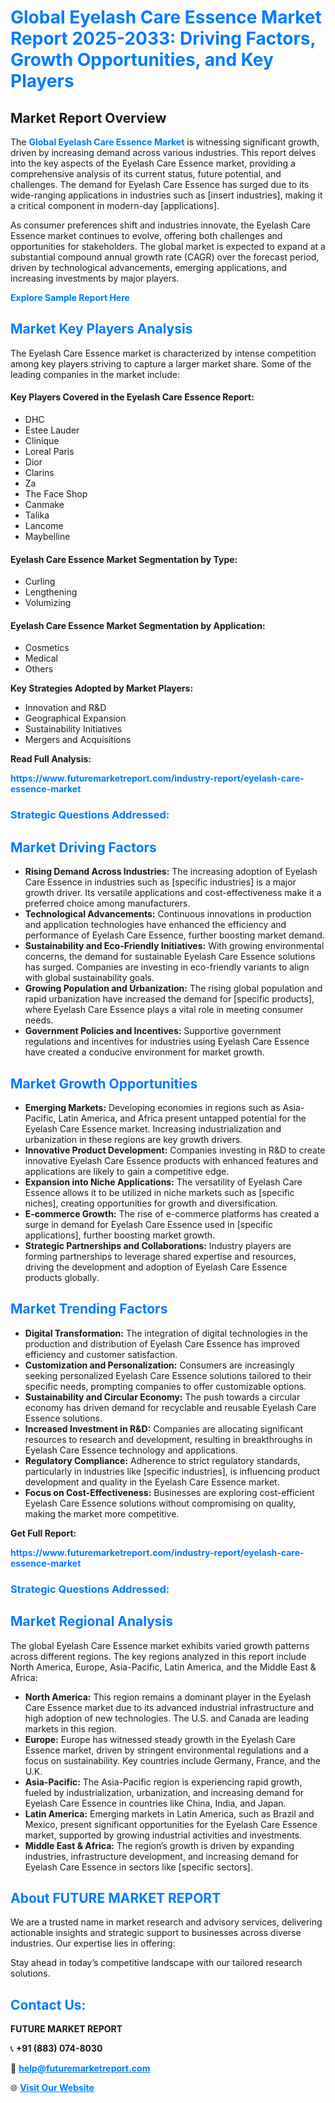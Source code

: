 <h1 style="color: #007BFF;">Global Eyelash Care Essence Market Report 2025-2033: Driving Factors, Growth Opportunities, and Key Players</h1>

<section id="overview">
<h2>Market Report Overview</h2>
<p>The <a href="https://www.futuremarketreport.com/industry-report/eyelash-care-essence-market" style="color: #007BFF; text-decoration: none;"><strong>Global Eyelash Care Essence Market</strong></a> is witnessing significant growth, driven by increasing demand across various industries. This report delves into the key aspects of the Eyelash Care Essence market, providing a comprehensive analysis of its current status, future potential, and challenges. The demand for Eyelash Care Essence has surged due to its wide-ranging applications in industries such as [insert industries], making it a critical component in modern-day [applications].</p>
<p>As consumer preferences shift and industries innovate, the Eyelash Care Essence market continues to evolve, offering both challenges and opportunities for stakeholders. The global market is expected to expand at a substantial compound annual growth rate (CAGR) over the forecast period, driven by technological advancements, emerging applications, and increasing investments by major players.</p>
</section>

<section id="overview">
<p><a href="https://www.futuremarketreport.com/request-sample/reportId=52686" style="color: #007BFF; text-decoration: none;"><strong>Explore Sample Report Here</strong></a></p>
</section>

<section id="key-players">
<h2 style="color: #007BFF;">Market Key Players Analysis</h2>
<p>The Eyelash Care Essence market is characterized by intense competition among key players striving to capture a larger market share. Some of the leading companies in the market include:</p>
<h4>Key Players Covered in the Eyelash Care Essence Report:</h4>
<ul><li>DHC</li><li>Estee Lauder</li><li>Clinique</li><li>Loreal Paris</li><li>Dior</li><li>Clarins</li><li>Za</li><li>The Face Shop</li><li>Canmake</li><li>Talika</li><li>Lancome</li><li>Maybelline</li></ul>
<h4>Eyelash Care Essence Market Segmentation by Type:</h4>
<ul><li>Curling</li><li>Lengthening</li><li>Volumizing</li></ul>

<h4>Eyelash Care Essence Market Segmentation by Application:</h4>
<ul><li>Cosmetics</li><li>Medical</li><li>Others</li></ul>
<p><strong>Key Strategies Adopted by Market Players:</strong></p>
<ul>
<li>Innovation and R&D</li>
<li>Geographical Expansion</li>
<li>Sustainability Initiatives</li>
<li>Mergers and Acquisitions</li>
</ul>
</section>

<section>
<p><strong>Read Full Analysis: </strong></p><a href="https://www.futuremarketreport.com/industry-report/eyelash-care-essence-market" style="color: #007BFF; text-decoration: none;"><strong>https://www.futuremarketreport.com/industry-report/eyelash-care-essence-market</strong></a>
<h3 style="color: #007BFF;">Strategic Questions Addressed:</h3>
</section>

<section id="driving-factors">
<h2 style="color: #007BFF;">Market Driving Factors</h2>
<ul>
<li><strong>Rising Demand Across Industries:</strong> The increasing adoption of Eyelash Care Essence in industries such as [specific industries] is a major growth driver. Its versatile applications and cost-effectiveness make it a preferred choice among manufacturers.</li>
<li><strong>Technological Advancements:</strong> Continuous innovations in production and application technologies have enhanced the efficiency and performance of Eyelash Care Essence, further boosting market demand.</li>
<li><strong>Sustainability and Eco-Friendly Initiatives:</strong> With growing environmental concerns, the demand for sustainable Eyelash Care Essence solutions has surged. Companies are investing in eco-friendly variants to align with global sustainability goals.</li>
<li><strong>Growing Population and Urbanization:</strong> The rising global population and rapid urbanization have increased the demand for [specific products], where Eyelash Care Essence plays a vital role in meeting consumer needs.</li>
<li><strong>Government Policies and Incentives:</strong> Supportive government regulations and incentives for industries using Eyelash Care Essence have created a conducive environment for market growth.</li>
</ul>
</section>

<section id="growth-opportunities">
<h2 style="color: #007BFF;">Market Growth Opportunities</h2>
<ul>
<li><strong>Emerging Markets:</strong> Developing economies in regions such as Asia-Pacific, Latin America, and Africa present untapped potential for the Eyelash Care Essence market. Increasing industrialization and urbanization in these regions are key growth drivers.</li>
<li><strong>Innovative Product Development:</strong> Companies investing in R&D to create innovative Eyelash Care Essence products with enhanced features and applications are likely to gain a competitive edge.</li>
<li><strong>Expansion into Niche Applications:</strong> The versatility of Eyelash Care Essence allows it to be utilized in niche markets such as [specific niches], creating opportunities for growth and diversification.</li>
<li><strong>E-commerce Growth:</strong> The rise of e-commerce platforms has created a surge in demand for Eyelash Care Essence used in [specific applications], further boosting market growth.</li>
<li><strong>Strategic Partnerships and Collaborations:</strong> Industry players are forming partnerships to leverage shared expertise and resources, driving the development and adoption of Eyelash Care Essence products globally.</li>
</ul>
</section>

<section id="trending-factors">
<h2 style="color: #007BFF;">Market Trending Factors</h2>
<ul>
<li><strong>Digital Transformation:</strong> The integration of digital technologies in the production and distribution of Eyelash Care Essence has improved efficiency and customer satisfaction.</li>
<li><strong>Customization and Personalization:</strong> Consumers are increasingly seeking personalized Eyelash Care Essence solutions tailored to their specific needs, prompting companies to offer customizable options.</li>
<li><strong>Sustainability and Circular Economy:</strong> The push towards a circular economy has driven demand for recyclable and reusable Eyelash Care Essence solutions.</li>
<li><strong>Increased Investment in R&D:</strong> Companies are allocating significant resources to research and development, resulting in breakthroughs in Eyelash Care Essence technology and applications.</li>
<li><strong>Regulatory Compliance:</strong> Adherence to strict regulatory standards, particularly in industries like [specific industries], is influencing product development and quality in the Eyelash Care Essence market.</li>
<li><strong>Focus on Cost-Effectiveness:</strong> Businesses are exploring cost-efficient Eyelash Care Essence solutions without compromising on quality, making the market more competitive.</li>
</ul>
</section>

<section>
<p><strong>Get Full Report: </strong></p><a href="https://www.futuremarketreport.com/industry-report/eyelash-care-essence-market" style="color: #007BFF; text-decoration: none;"><strong>https://www.futuremarketreport.com/industry-report/eyelash-care-essence-market</strong></a>
<h3 style="color: #007BFF;">Strategic Questions Addressed:</h3>
</section>


<section id="regional-analysis">
<h2 style="color: #007BFF;">Market Regional Analysis</h2>
<p>The global Eyelash Care Essence market exhibits varied growth patterns across different regions. The key regions analyzed in this report include North America, Europe, Asia-Pacific, Latin America, and the Middle East & Africa:</p>
<ul>
<li><strong>North America:</strong> This region remains a dominant player in the Eyelash Care Essence market due to its advanced industrial infrastructure and high adoption of new technologies. The U.S. and Canada are leading markets in this region.</li>
<li><strong>Europe:</strong> Europe has witnessed steady growth in the Eyelash Care Essence market, driven by stringent environmental regulations and a focus on sustainability. Key countries include Germany, France, and the U.K.</li>
<li><strong>Asia-Pacific:</strong> The Asia-Pacific region is experiencing rapid growth, fueled by industrialization, urbanization, and increasing demand for Eyelash Care Essence in countries like China, India, and Japan.</li>
<li><strong>Latin America:</strong> Emerging markets in Latin America, such as Brazil and Mexico, present significant opportunities for the Eyelash Care Essence market, supported by growing industrial activities and investments.</li>
<li><strong>Middle East & Africa:</strong> The region’s growth is driven by expanding industries, infrastructure development, and increasing demand for Eyelash Care Essence in sectors like [specific sectors].</li>
</ul>
</section>

<footer>
<h2 style="color: #007BFF;">About FUTURE MARKET REPORT</h2>
<p>We are a trusted name in market research and advisory services, delivering actionable insights and strategic support to businesses across diverse industries. Our expertise lies in offering:</p>

<p>Stay ahead in today’s competitive landscape with our tailored research solutions.</p>

<h2 style="color: #007BFF;">Contact Us:</h2>
<p><strong>FUTURE MARKET REPORT</strong></p>
<p>📞 <strong>+91 (883) 074-8030</strong></p>
<p>📧 <strong><a href="mailto:help@futuremarketreport.com" style="color: #007BFF;">help@futuremarketreport.com</a></strong></p>
<p>🌐 <strong><a href="https://www.futuremarketreport.com/" style="color: #007BFF;">Visit Our Website</a></strong></p>
</footer>
